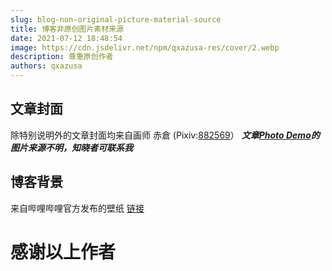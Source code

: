```yaml
---
slug: blog-non-original-picture-material-source
title: 博客非原创图片素材来源
date: 2021-07-12 18:48:54
image: https://cdn.jsdelivr.net/npm/qxazusa-res/cover/2.webp
description: 尊重原创作者
authors: qxazusa
---
```

## 文章封面

除特别说明外的文章封面均来自画师 赤倉 (Pixiv:<a href="https://www.pixiv.net/users/882569"  target ="_self">882569</a>）
***文章[Photo Demo](https://blog.qxazusa.xyz/2021/07/12/Photo-Demo/)的图片来源不明，知晓者可联系我***

## 博客背景

来自哔哩哔哩官方发布的壁纸 <a href="https://t.bilibili.com/345735525779785808"  target ="_self">链接</a>

# 感谢以上作者

